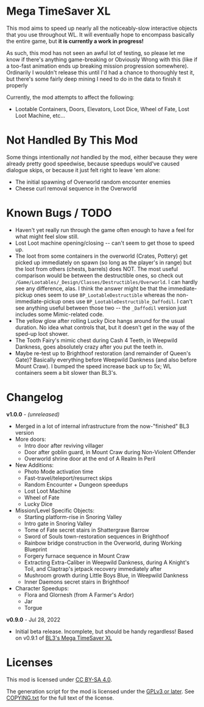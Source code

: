 Mega TimeSaver XL
=================

This mod aims to speed up nearly all the noticeably-slow interactive
objects that you use throughout WL.  It will eventually hope to encompass
basically the entire game, but **it is currently a work in progress!**

As such, this mod has not seen an awful lot of testing, so please let me
know if there's anything game-breaking or Obviously Wrong with this (like
if a too-fast animation ends up breaking mission progression somewhere).
Ordinarily I wouldn't release this until I'd had a chance to thoroughly
test it, but there's some fairly deep mining I need to do in the data to
finish it properly

Currently, the mod attempts to affect the following:

* Lootable Containers, Doors, Elevators, Loot Dice, Wheel of Fate, Lost
  Loot Machine, etc...


Not Handled By This Mod
=======================

Some things intentionally *not* handled by the mod, either because they were
already pretty good speedwise, because speedups would've caused dialogue
skips, or because it just felt right to leave 'em alone:

* The initial spawning of Overworld random encounter enemies
* Cheese curl removal sequence in the Overworld

Known Bugs / TODO
=================

* Haven't yet really run through the game often enough to have a feel
  for what might feel slow still.
* Lost Loot machine opening/closing -- can't seem to get those to speed up.
* The loot from some containers in the overworld (Crates, Pottery) get picked
  up immediately on spawn (so long as the player's in range) but the loot from
  others (chests, barrels) does NOT.  The most useful comparison would be
  between the destructible ones, so check out `/Game/Lootables/_Design/Classes/Destructibles/Overworld`.
  I can hardly see any difference, alas.  I think the answer might be that
  the immediate-pickup ones seem to use `BP_LootableDestructible` whereas
  the non-immediate-pickup ones use `BP_LootableDestructible_Daffodil`.
  I can't see anything useful between those two -- the `_Daffodil` version
  just includes some Mimic-related code.
* The yellow glow after rolling Lucky Dice hangs around for the usual duration.
  No idea what controls that, but it doesn't get in the way of the sped-up
  loot shower.
* The Tooth Fairy's mimic chest during Cash 4 Teeth, in Weepwild Dankness, goes
  absolutely crazy after you put the teeth in.
* Maybe re-test up to Brighthoof restoration (and remainder of Queen's Gate)?
  Basically everything before Weepwild Dankness (and also before Mount Craw).
  I bumped the speed increase back up to 5x; WL containers seem a bit slower
  than BL3's.

Changelog
=========

**v1.0.0** - *(unreleased)*
 * Merged in a lot of internal infrastructure from the now-"finished" BL3 version
 * More doors:
   * Intro door after reviving villager
   * Door after goblin guard, in Mount Craw during Non-Violent Offender
   * Overworld shrine door at the end of A Realm In Peril
 * New Additions:
   * Photo Mode activation time
   * Fast-travel/teleport/resurrect skips
   * Random Encounter + Dungeon speedups
   * Lost Loot Machine
   * Wheel of Fate
   * Lucky Dice
 * Mission/Level Specific Objects:
   * Starting platform-rise in Snoring Valley
   * Intro gate in Snoring Valley
   * Tome of Fate secret stairs in Shattergrave Barrow
   * Sword of Souls town-restoration sequences in Brighthoof
   * Rainbow bridge construction in the Overworld, during Working Blueprint
   * Forgery furnace sequence in Mount Craw
   * Extracting Extra-Caliber in Weepwild Dankness, during A Knight's Toil,
     and Claptrap's jetpack recovery immediately after
   * Mushroom growth during Little Boys Blue, in Weepwild Dankness
   * Inner Daemons secret stairs in Brighthoof
 * Character Speedups:
   * Flora and Glornesh (from A Farmer's Ardor)
   * Jar
   * Torgue

**v0.9.0** - Jul 28, 2022
 * Initial beta release.  Incomplete, but should be handy regardless!
   Based on v0.9.1 of [BL3's Mega TimeSaver XL](https://github.com/BLCM/bl3mods/wiki/Mega%20TimeSaver%20XL)
 
Licenses
========

This mod is licensed under [CC BY-SA 4.0](https://creativecommons.org/licenses/by-sa/4.0/).

The generation script for the mod is licensed under the
[GPLv3 or later](https://www.gnu.org/licenses/quick-guide-gplv3.html).
See [COPYING.txt](../../COPYING.txt) for the full text of the license.

